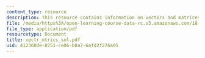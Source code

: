 ```yaml
---
content_type: resource
description: This resource contains information on vectors and matrices.
file: /media/https%3A/open-learning-course-data-rc.s3.amazonaws.com/18-02-multivariable-calculus-spring-2006/412368de8751ce06b8a76afd2f276a05_vectr_mtrics_sol.pdf
file_type: application/pdf
resourcetype: Document
title: vectr_mtrics_sol.pdf
uid: 412368de-8751-ce06-b8a7-6afd2f276a05
---
```

